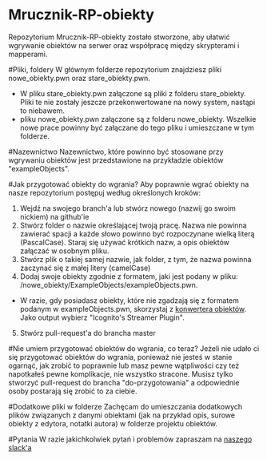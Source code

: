 # Mrucznik-RP-obiekty
Repozytorium Mrucznik-RP-obiekty zostało stworzone, aby ułatwić wgrywanie obiektów na serwer oraz współpracę między skrypterami i mapperami.

#Pliki, foldery
W głównym folderze repozytorium znajdziesz pliki nowe_obiekty.pwn oraz stare_obiekty.pwn.

* W pliku stare_obiekty.pwn załączone są pliki z folderu stare_obiekty. Pliki te nie zostały jeszcze przekonwertowane na nowy system, nastąpi to niebawem.
*  pliku nowe_obiekty.pwn załączone są z folderu nowe_obiekty. Wszelkie nowe prace powinny być załączane do tego pliku i umieszczane w tym folderze.

#Nazewnictwo
Nazewnictwo, które powinno być stosowane przy wgrywaniu obiektów jest przedstawione na przykładzie obiektów "exampleObjects".

#Jak przygotować obiekty do wgrania?
Aby poprawnie wgrać obiekty na nasze repozytorium postępuj według określonych kroków:

1. Wejdź na swojego branch'a lub stwórz nowego (nazwij go swoim nickiem) na github'ie
2. Stwórz folder o nazwie określającej twoją pracę. Nazwa nie powinna zawierać spacji a każde słowo powinno być rozpoczynane wielką literą (PascalCase). Staraj się używać krótkich nazw, a opis obiektów załączać w osobnym pliku.
3. Stwórz plik o takiej samej nazwie, jak folder, z tym, że nazwa powinna zaczynać się z małej litery (camelCase)
4. Dodaj swoje obiekty zgodnie z formatem, jaki jest podany w pliku: /nowe_obiekty/ExampleObjects/exampleObjects.pwn.
 * W razie, gdy posiadasz obiekty, które nie zgadzają się z formatem podanym w exampleObjects.pwn, skorzystaj z [konwertera obiektów](http://convertffs.com/). Jako output wybierz "Icognito's Streamer Plugin".
5. Stwórz pull-request'a do brancha master

#Nie umiem przygotować obiektów do wgrania, co teraz?
Jeżeli nie udało ci się przygotować obiektów do wgrania, ponieważ nie jesteś w stanie ogarnąć, jak zrobić to poprawnie lub masz pewne wątpliwości czy też napotkałeś pewne komplikacje, nie wszystko stracone.
Musisz tylko stworzyć pull-request do brancha "do-przygotowania" a odpowiednie osoby postarają się zrobić to za ciebie.


#Dodatkowe pliki w folderze
Zachęcam do umieszczania dodatkowych plików związanych z danymi obiektami (jak na przykład opis, surowe obiekty z edytora, notatki autora) w folderze projektu obiektów.

#Pytania
W razie jakichkolwiek pytań i problemów zapraszam na [naszego slack'a](http://mrpku.slack.com/)
